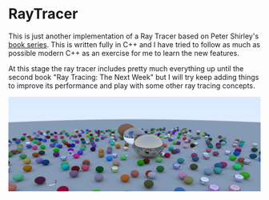 # RayTracer

This is just another implementation of a Ray Tracer based on Peter Shirley's [book series](http://in1weekend.blogspot.com/). This is written fully in C++ and I have tried to follow as much as possible modern C++ as an exercise for me to learn the new features.

At this stage the ray tracer includes pretty much everything up until the second book "Ray Tracing: The Next Week" but I will try keep adding things to improve its performance and play with some other ray tracing concepts.

![](renders/scene800_300.png)

